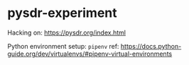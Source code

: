 # pysdr-experiment
Hacking on: https://pysdr.org/index.html

Python environment setup: `pipenv` ref: https://docs.python-guide.org/dev/virtualenvs/#pipenv-virtual-environments
